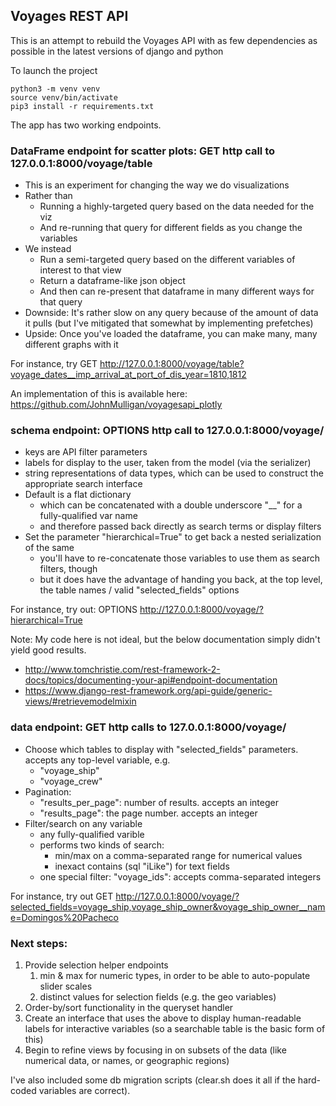 
## Voyages REST API

This is an attempt to rebuild the Voyages API with as few dependencies as possible in the latest versions of django and python

To launch the project

	python3 -m venv venv
	source venv/bin/activate
	pip3 install -r requirements.txt

The app has two working endpoints.

### DataFrame endpoint for scatter plots: GET http call to 127.0.0.1:8000/voyage/table

* This is an experiment for changing the way we do visualizations
* Rather than
	* Running a highly-targeted query based on the data needed for the viz
	* And re-running that query for different fields as you change the variables
* We instead
	* Run a semi-targeted query based on the different variables of interest to that view
	* Return a dataframe-like json object
	* And then can re-present that dataframe in many different ways for that query
* Downside: It's rather slow on any query because of the amount of data it pulls (but I've mitigated that somewhat by implementing prefetches)
* Upside: Once you've loaded the dataframe, you can make many, many different graphs with it

For instance, try GET http://127.0.0.1:8000/voyage/table?voyage_dates__imp_arrival_at_port_of_dis_year=1810,1812

An implementation of this is available here: https://github.com/JohnMulligan/voyagesapi_plotly

### schema endpoint: OPTIONS http call to 127.0.0.1:8000/voyage/

* keys are API filter parameters
* labels for display to the user, taken from the model (via the serializer)
* string representations of data types, which can be used to construct the appropriate search interface
* Default is a flat dictionary
	* which can be concatenated with a double underscore "__" for a fully-qualified var name
	* and therefore passed back directly as search terms or display filters
* Set the parameter "hierarchical=True" to get back a nested serialization of the same
	* you'll have to re-concatenate those variables to use them as search filters, though
	* but it does have the advantage of handing you back, at the top level, the table names / valid "selected_fields" options

For instance, try out: OPTIONS http://127.0.0.1:8000/voyage/?hierarchical=True

Note: My code here is not ideal, but the below documentation simply didn't yield good results. 

* http://www.tomchristie.com/rest-framework-2-docs/topics/documenting-your-api#endpoint-documentation
* https://www.django-rest-framework.org/api-guide/generic-views/#retrievemodelmixin



### data endpoint: GET http calls to 127.0.0.1:8000/voyage/

* Choose which tables to display with "selected_fields" parameters. accepts any top-level variable, e.g. 
	* "voyage_ship"
	* "voyage_crew"
* Pagination:
	* "results_per_page": number of results. accepts an integer
	* "results_page": the page number. accepts an integer
* Filter/search on any variable
	* any fully-qualified varible
	* performs two kinds of search:
		* min/max on a comma-separated range for numerical values
		* inexact contains (sql "iLike") for text fields
	* one special filter: "voyage_ids": accepts comma-separated integers

For instance, try out GET http://127.0.0.1:8000/voyage/?selected_fields=voyage_ship,voyage_ship_owner&voyage_ship_owner__name=Domingos%20Pacheco




### Next steps:

1. Provide selection helper endpoints
	1. min & max for numeric types, in order to be able to auto-populate slider scales
	1. distinct values for selection fields (e.g. the geo variables)
1. Order-by/sort functionality in the queryset handler
1. Create an interface that uses the above to display human-readable labels for interactive variables (so a searchable table is the basic form of this)
1. Begin to refine views by focusing in on subsets of the data (like numerical data, or names, or geographic regions)

I've also included some db migration scripts (clear.sh does it all if the hard-coded variables are correct).
